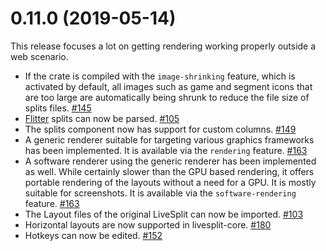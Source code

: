 # 0.11.0 (2019-05-14)

This release focuses a lot on getting rendering working properly outside a web
scenario.

- If the crate is compiled with the `image-shrinking` feature, which is
  activated by default, all images such as game and segment icons that are too
  large are automatically being shrunk to reduce the file size of splits files.
  [#145](https://github.com/LiveSplit/livesplit-core/pull/145)
- [Flitter](https://github.com/alexozer/flitter) splits can now be parsed.
  [#105](https://github.com/LiveSplit/livesplit-core/issues/150)
- The splits component now has support for custom columns.
  [#149](https://github.com/LiveSplit/livesplit-core/pull/149)
- A generic renderer suitable for targeting various graphics frameworks has been
  implemented. It is available via the `rendering` feature.
  [#163](https://github.com/LiveSplit/livesplit-core/pull/163)
- A software renderer using the generic renderer has been implemented as well.
  While certainly slower than the GPU based rendering, it offers portable
  rendering of the layouts without a need for a GPU. It is mostly suitable for
  screenshots. It is available via the `software-rendering` feature.
  [#163](https://github.com/LiveSplit/livesplit-core/pull/163)
- The Layout files of the original LiveSplit can now be imported.
  [#103](https://github.com/LiveSplit/livesplit-core/pull/103)
- Horizontal layouts are now supported in livesplit-core.
  [#180](https://github.com/LiveSplit/livesplit-core/pull/180)
- Hotkeys can now be edited.
  [#152](https://github.com/LiveSplit/livesplit-core/pull/152)

